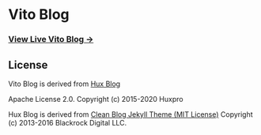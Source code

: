Vito Blog
========

### [View Live Vito Blog &rarr;](<https://vitodh.github.io/>)  











License
-------

Vito Blog is derived from [Hux Blog](<https://huangxuan.me/>)



Apache License 2.0.
Copyright (c) 2015-2020 Huxpro

Hux Blog is derived from [Clean Blog Jekyll Theme (MIT License)](https://github.com/BlackrockDigital/startbootstrap-clean-blog-jekyll/)
Copyright (c) 2013-2016 Blackrock Digital LLC.